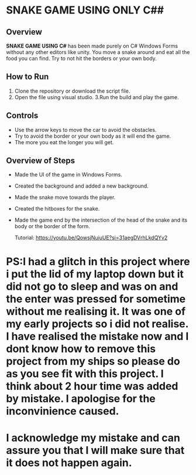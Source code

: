 # SNAKE GAME USING ONLY C##

## Overview
**SNAKE GAME USING C#** has been made purely on C# Windows Forms without any other editors like unity. You move a snake around and eat all the food you can find.
    Try to not hit the borders or your own body.

## How to Run
1. Clone the repository or download the script file.
2. Open the file using visual studio.
3.Run the build and play the game.
   

## Controls
- Use the arrow keys to move the car to avoid the obstacles.
- Try to avoid the border or your own body as it will end the game.
- The more you eat the longer you will get.



## Overview of Steps

- Made the UI of the game in Windows Forms.
- Created the background and added a new background.
- Made the snake move towards the player.
- Created the hitboxes for the snake.
- Made the game end by the intersection of the head of the snake and its body or the border of the form.



    Tutorial:
    https://youtu.be/QowsjNuiuUE?si=31aegDVrhLkdQYv2




# PS:I had a glitch in this project where i put the lid of my laptop down but it did not go to sleep and was on and the enter was pressed for sometime without me realising it. It was one of my early projects so i did not realise. I have realised the mistake now and I dont know how to remove this project from my ships so please do as you see fit with this project. I think about 2 hour time was added by mistake. I apologise for the inconvinience caused.
# I acknowledge my mistake and can assure you that I will make sure that it does not happen again. 
